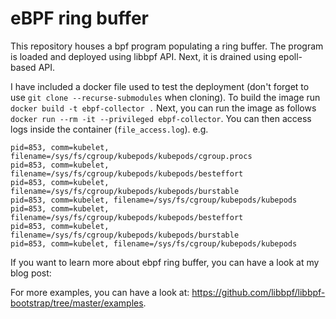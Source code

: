 # eBPF ring buffer 
This repository houses a bpf program populating a ring buffer. The program is loaded and deployed using 
libbpf API. Next, it is drained using epoll-based API. 

I have included a docker file used to test the deployment (don't forget to use `git clone --recurse-submodules` when cloning). To build the image run ` docker build -t ebpf-collector .`
Next, you can run the image as follows `docker run --rm -it --privileged ebpf-collector`.
You can then access logs inside the container (`file_access.log`). 
e.g.

```
pid=853, comm=kubelet, filename=/sys/fs/cgroup/kubepods/kubepods/cgroup.procs
pid=853, comm=kubelet, filename=/sys/fs/cgroup/kubepods/kubepods/besteffort
pid=853, comm=kubelet, filename=/sys/fs/cgroup/kubepods/kubepods/burstable
pid=853, comm=kubelet, filename=/sys/fs/cgroup/kubepods/kubepods
pid=853, comm=kubelet, filename=/sys/fs/cgroup/kubepods/kubepods/besteffort
pid=853, comm=kubelet, filename=/sys/fs/cgroup/kubepods/kubepods/burstable
pid=853, comm=kubelet, filename=/sys/fs/cgroup/kubepods/kubepods
``` 
If you want to learn more about ebpf ring buffer, you can have a look at my blog post: 

For more examples, you can have a look at: https://github.com/libbpf/libbpf-bootstrap/tree/master/examples.